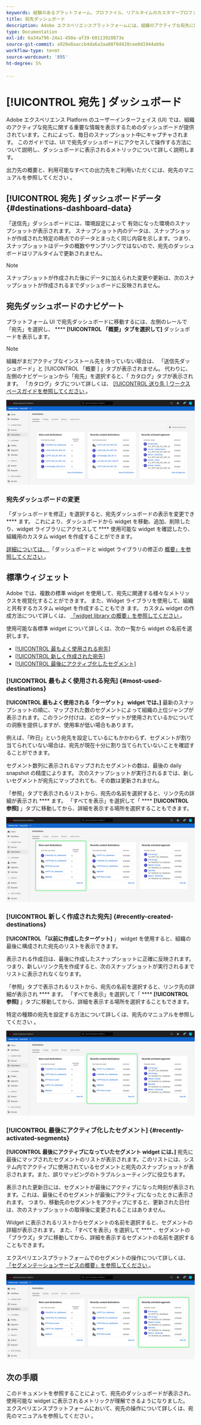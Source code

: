 ```yaml
---
keywords: 経験のあるプラットフォーム、プロファイル、リアルタイムのカスタマープロファイル、ユーザーインターフェイス。UI; customization; profile dashboard; dashboard
title: 宛先ダッシュボード
description: Adobe エクスペリエンスプラットフォームには、組織のアクティブな宛先に関する重要な情報を表示するためのダッシュボードが用意されています。
type: Documentation
exl-id: 6a34a796-24a1-450a-af39-60113928873e
source-git-commit: a920e8aaccb4da6a3aa08f0d420cee0d1944ab9a
workflow-type: tm+mt
source-wordcount: '895'
ht-degree: 5%

---
```


# [!UICONTROL 宛先 ] ダッシュボード

Adobe エクスペリエンス Platform のユーザーインターフェイス (UI) では、組織のアクティブな宛先に関する重要な情報を表示するためのダッシュボードが提供されています。これによって、毎日のスナップショット中にキャプチャされます。 このガイドでは、UI で宛先ダッシュボードにアクセスして操作する方法について説明し、ダッシュボードに表示されるメトリックについて詳しく説明します。

出力先の概要と、利用可能なすべての出力先をご利用いただくには、宛先のマニュアルを参照してください [ ](../../destinations/home.md) 。

## [!UICONTROL 宛先 ] ダッシュボードデータ {#destinations-dashboard-data}

「送信先」ダッシュボードには、環境設定によって  有効になった環境のスナップショットが表示されます。 スナップショット内のデータは、スナップショットが作成された特定の時点でのデータとまったく同じ内容を示します。つまり、スナップショットはデータの概数やサンプリングではないので、宛先のダッシュボードはリアルタイムで更新されません。

>[!NOTE]
>
>スナップショットが作成された後にデータに加えられた変更や更新は、次のスナップショットが作成されるまでダッシュボードに反映されません。

## 宛先ダッシュボードのナビゲート

プラットフォーム UI で宛先ダッシュボードに移動するには、左側のレールで「宛先」を選択し、 **** **[!UICONTROL 「概要」タブを選択して]** ダッシュボードを表示します。

>[!NOTE]
>
>組織がまだアクティブなインストール先を持っていない場合は、  「送信先ダッシュボード」と [!UICONTROL  「概要 ] 」タブが表示されません。 代わりに、左側のナビゲーションから「宛先」を選択すると、「  カタログ」タブが表示され  ます。 「カタログ」タブについて詳しくは、  [[!UICONTROL  送り先 ] ワークスペースガイドを参照してください ](../../destinations/ui/destinations-workspace.md) 。

![](../images/destinations/dashboard-overview.png)

### 宛先ダッシュボードの変更

「ダッシュボードを修正」を選択すると、宛先ダッシュボードの表示を変更でき **** ます。 これにより、ダッシュボードから widget を移動、追加、削除したり、widget ライブラリにアクセスして **** 使用可能な widget を確認したり、組織用のカスタム widget を作成することができます。

[詳細については、 ](../customize/modify.md) 「ダッシュボードと widget ライブラリの修正の [ 概要」を参照してください ](../customize/widget-library.md) 。

## 標準ウィジェット

Adobe では、複数の標準 widget を使用して、宛先に関連する様々なメトリックスを視覚化することができます。 また、Widget ライブラリを使用して、組織と共有するカスタム widget を作成することもでき  ます。 カスタム widget の作成方法について詳しくは、 [ 「widget library の概要」を参照してください ](../customize/widget-library.md) 。

使用可能な各標準 widget について詳しくは、次の一覧から widget の名前を選択します。

* [[!UICONTROL 最もよく使用される宛先]](#most-used-destinations)
* [[!UICONTROL 新しく作成された宛先]](#recently-created-destinations)
* [[!UICONTROL 最後にアクティブ化したセグメント]](#recently-activated-segments)

### [!UICONTROL 最もよく使用される宛先] {#most-used-destinations}

**[!UICONTROL 最もよく使用される「ターゲット」 widget では、]** 最新のスナップショットの順に、マップされた数のセグメントによって組織の上位ジャンプが表示されます。このランク付けは、どのターゲットが使用されているかについての洞察を提供しますが、使用率が低い場合もあります。

例えば、「昨日」という宛先を設定しているにもかかわらず、セグメントが割り当てられていない場合は、宛先が現在十分に割り当てられていないことを確認することができます。

セグメント数列に表示されるマップされたセグメントの数は、最後の daily snapshot の精度によります。 次のスナップショットが実行されるまでは、新しいセグメントが宛先にマップされても、その数は更新されません。

「参照」タブで表示されるリストから、宛先の名前を選択すると、リンク先の詳細が表示され **** ます。 「すべてを表示」を選択して「 **** **[!UICONTROL 参照]** 」タブに移動してから、詳細を表示する場所を選択することもできます。

![](../images/destinations/most-used-destinations.png)

### [!UICONTROL 新しく作成された宛先] {#recently-created-destinations}

**[!UICONTROL 「以前に作成したターゲット]** 」 widget を使用すると、組織の最後に構成された宛先のリストを表示できます。

表示される作成日は、最後に作成したスナップショットに正確に反映されます。 つまり、新しいリンク先を作成すると、次のスナップショットが実行されるまでリストに表示されなくなります。

「参照」タブで表示されるリストから、宛先の名前を選択すると、リンク先の詳細が表示され **** ます。 「すべてを表示」を選択して「 **** **[!UICONTROL 参照]** 」タブに移動してから、詳細を表示する場所を選択することもできます。

特定の種類の宛先を設定する方法について詳しくは、宛先のマニュアルを参照してください [ ](../../destinations/home.md) 。

![](../images/destinations/recently-created-destinations.png)

### [!UICONTROL 最後にアクティブ化したセグメント] {#recently-activated-segments}

**[!UICONTROL 最後にアクティブになっていたセグメント widget には、]** 宛先に最後にマップされたセグメントのリストが表示されます。このリストには、システム内でアクティブに使用されているセグメントと宛先のスナップショットが表示されます。また、誤りマッピングのトラブルシューティングに役立ちます。

表示された更新日には、セグメントが最後にアクティブになった時刻が表示されます。これは、最後にそのセグメントが最後にアクティブになったときに表示されます。 つまり、移動先のセグメントをアクティブにすると、更新された日付は、次のスナップショットの取得後に変更されることはありません。

Widget に表示されるリストからセグメントの名前を選択すると、セグメントの詳細が表示されます。 また、「すべてを表示」を選択して **** 、セグメントの「ブラウズ」タブに移動してから、詳細を表示するセグメントの名前を選択することもできます。

エクスペリエンスプラットフォームでのセグメントの操作について詳しくは、 [ 「セグメンテーションサービスの概要」を参照してください ](../../segmentation/home.md) 。

![](../images/destinations/recently-activated-segments.png)

## 次の手順

このドキュメントを参照することによって、宛先のダッシュボードが表示され、使用可能な widget に表示されるメトリックが理解できるようになりました。 エクスペリエンスプラットフォームにおいて、宛先の操作について詳しくは、宛先のマニュアルを参照してください [ ](../../destinations/home.md) 。
